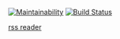 [![Maintainability](https://api.codeclimate.com/v1/badges/6f3fb327b8b12f315807/maintainability)](https://codeclimate.com/github/egortd/project-rss-reader/maintainability)
[![Build Status](https://travis-ci.org/egortd/project-rss-reader.svg?branch=master)](https://travis-ci.org/egortd/project-rss-reader)

[rss reader](egortd-rss-reader.surge.sh/)

